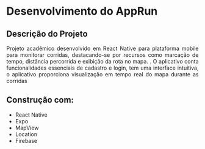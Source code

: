 # Desenvolvimento do AppRun
## Descrição do Projeto
<p align="justify">Projeto acadêmico desenvolvido em React Native para plataforma mobile para monitorar corridas, destacando-se por recursos como marcação de tempo, distância percorrida e exibição da rota no mapa. . O aplicativo conta funcionalidades essenciais
  de cadastro e login, tem uma interface intuitiva, o aplicativo proporciona visualização em tempo real do mapa durante as corridas </p>

## Construção com:
- React Native
- Expo
- MapView
- Location
- Firebase
